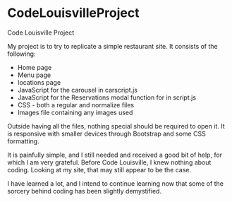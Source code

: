 # CodeLouisvilleProject
Code Louisville Project

My project is to try to replicate a simple restaurant site. It consists of the following:

* Home page <br>
* Menu page <br>
* locations page <br>
* JavaScript for the carousel in carscript.js <br>
* JavaScript for the Reservations modal function for in script.js <br>
* CSS - both a regular and normalize files <br>
* Images file containing any images used <br>

Outside having all the files, nothing special should be required to open it. It is responsive with smaller devices through Bootstrap and some CSS formatting.

It is painfully simple, and I still needed and received a good bit of help, for which I am very grateful. Before Code Louisville, I knew nothing about coding. Looking at my site, that may still appear to be the case.

I have learned a lot, and I intend to continue learning now that some of the sorcery behind coding has been slightly demystified.
